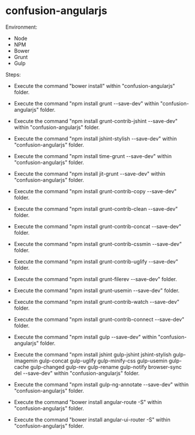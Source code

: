 # confusion-angularjs

Environment:
- Node
- NPM
- Bower
- Grunt
- Gulp

Steps:
- Execute the command "bower install" within "confusion-angularjs" folder.
- Execute the command "npm install grunt --save-dev" within "confusion-angularjs" folder.
- Execute the command "npm install grunt-contrib-jshint --save-dev" within "confusion-angularjs" folder.
- Execute the command "npm install jshint-stylish --save-dev" within "confusion-angularjs" folder.
- Execute the command "npm install time-grunt --save-dev" within "confusion-angularjs" folder.
- Execute the command "npm install jit-grunt --save-dev" within "confusion-angularjs" folder.
- Execute the command "npm install grunt-contrib-copy --save-dev" folder.
- Execute the command "npm install grunt-contrib-clean --save-dev" folder.
- Execute the command "npm install grunt-contrib-concat --save-dev" folder.
- Execute the command "npm install grunt-contrib-cssmin --save-dev" folder.
- Execute the command "npm install grunt-contrib-uglify --save-dev" folder.
- Execute the command "npm install grunt-filerev --save-dev" folder.
- Execute the command "npm install grunt-usemin --save-dev" folder.
- Execute the command "npm install grunt-contrib-watch --save-dev" folder.
- Execute the command "npm install grunt-contrib-connect --save-dev" folder.

- Execute the command "npm install gulp --save-dev" within "confusion-angularjs" folder.
- Execute the command "npm install jshint gulp-jshint jshint-stylish gulp-imagemin gulp-concat gulp-uglify gulp-minify-css gulp-usemin gulp-cache gulp-changed gulp-rev gulp-rename gulp-notify  browser-sync del --save-dev" within "confusion-angularjs" folder.
- Execute the command "npm install gulp-ng-annotate --save-dev" within "confusion-angularjs" folder.

- Execute the command "bower install angular-route -S" within "confusion-angularjs" folder.
- Execute the command "bower install angular-ui-router -S" within "confusion-angularjs" folder.